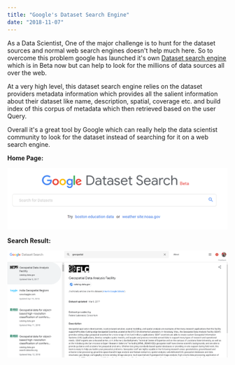 ```yaml
---
title: "Google's Dataset Search Engine"
date: "2018-11-07"
---
```


As a Data Scientist, One of the major challenge is to hunt for the dataset sources and normal web search engines doesn't help much here. So to overcome this problem google has launched it's own [Dataset search engine](https://toolbox.google.com/datasetsearch) which is in Beta now but can help to look for the millions of data sources all over the web.

At a very high level, this dataset search engine relies on the dataset providers metadata information which provides all the salient information about their dataset like name, description, spatial, coverage etc. and build index of this corpus of metadata which then retrieved based on the user Query.

Overall it's a great tool by Google which can really help the data scientist community to look for the dataset instead of searching for it on a web search engine.

**Home Page:**

![](/images/2018/11/datasetsearch.png)

**Search Result:**

![](/images/2018/11/geospatial.png)